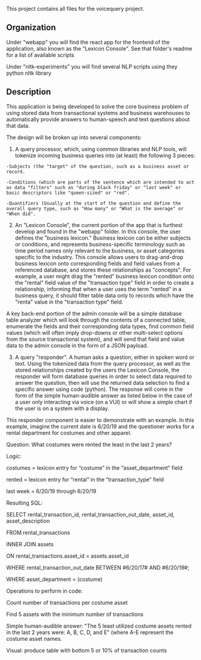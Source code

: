 This project contains all files for the voicequery project.

## Organization

Under "webapp" you will find the react app for the frontend of the application, also known as the "Lexicon Console". See that folder's readme for a list of available scripts

Under "nltk-experiments" you will find several NLP scripts using they python nltk library

## Description

This application is being developed to solve the core business problem of using stored data from transactional systems and business warehouses to automatically provide answers to human-speech and text questions about that data.

The design will be broken up into several components:
  1. A query processor, which, using common libraries and NLP tools, will tokenize incoming business queries into (at least) the following 3 pieces:
  
    -Subjects (the "target" of the question, such as a business asset or record.
    
    -Conditions (which are parts of the sentence which are intended to act as data "filters" such as "during black friday" or "last week" or basic descriptors like "queen-sized" or "red".
    
    -Quantifiers (Usually at the start of the question and define the overall query type, such as "How many" or "What is the average" or "When did".
    
    
  2. An "Lexicon Console", the current portion of the app that is furthest develop and found in the "webapp" folder.  In this console, the user defines the "business lexicon."  Business lexicon can be either subjects or conditions, and represents business-specific terminology such as time period names only relevant to the business, or asset categories specific to the industry.  This console allows users to drag-and-drop business lexicon onto corresponding fields and field values from a referenced database, and stores these relationships as "concepts".  For example, a user might drag the "rented" business lexicon condition onto the "rental" field value of the "transaction type" field in order to create a relationship, informing that when a user uses the term "rented" in a business query, it should filter table data only to records which have the "renta" value in the "transaction type" field.
  
  A key back-end portion of the admin console will be a simple database table analyzer which will look through the contents of a connected table, enumerate the fields and their corresponding data types, find common field values (which will often imply drop-downs or other multi-select options from the source transactional system), and will send that field and value data to the admin console in the form of a JSON payload.
  
  3. A query "responder".  A human asks a question, either in spoken word or text. Using the tokenized data from the query processor, as well as the stored relationships created by the users the Lexicon Console, the responder will form database queries in order to select data required to answer the question, then will use the returned data selection to find a specific answer using code (python).  The response will come in the form of the simple human-audible answer as listed below in the case of a user only interacting via voice (on a VUI) or will show a simple chart if the user is on a system with a display.
  
This responder component is easier to demonstrate with an example.  In this example, imagine the current date is 6/20/19 and the questioner works for a rental department for costumes and other apparel.


Question:
What costumes were rented the least in the last 2 years?

Logic:

costumes = lexicon entry for “costume” in the “asset_department” field

rented = lexicon entry for “rental” in the “transaction_type” field 

last week = 6/20/19 through 6/20/19


Resulting SQL:

SELECT rental_transaction_id, rental_transaction_out_date, asset_id, asset_description

FROM rental_transactions

INNER JOIN assets

ON rental_transactions.asset_id = assets.asset_id

WHERE rental_transaction_out_date BETWEEN #6/20/17# AND #6/20/19#;

WHERE asset_department = (costume)


Operations to perform in code:

Count number of transactions per costume asset

Find 5 assets with the minimum number of transactions

Simple human-audible answer: "The 5 least utilized costume assets rented in the last 2 years were: A, B, C, D, and E" (where A-E represent the costume asset names.

Visual: produce table with bottom 5 or 10% of transaction counts

  
    
